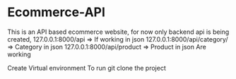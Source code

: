 # Ecommerce-API
This is an API based ecommerce website, for now only backend api is being created, 
127.0.0.1:8000/api                          => If working in json
127.0.0.1:8000/api/category/                => Category in json
127.0.0.1:8000/api/product                  => Product in json
Are working


Create Virtual environment
To run git clone the project 
